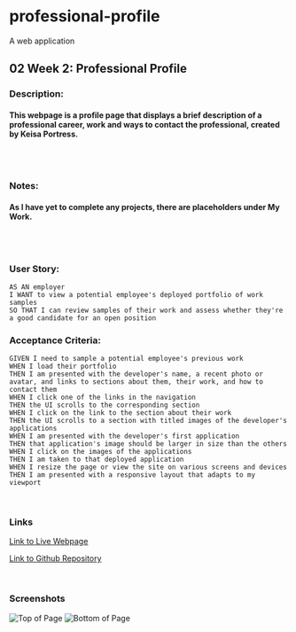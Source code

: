 # professional-profile
A web application 

## 02 Week 2:  Professional Profile
### Description: 
#### This webpage is a profile page that displays a brief description of a professional career, work and ways to contact the professional, created by Keisa Portress. 
<br>
<br>

### Notes: 
#### As I have yet to complete any projects, there are placeholders under My Work. 
<br>
<br>

### User Story:
```
AS AN employer
I WANT to view a potential employee's deployed portfolio of work samples
SO THAT I can review samples of their work and assess whether they're a good candidate for an open position
```
### Acceptance Criteria:
```
GIVEN I need to sample a potential employee's previous work
WHEN I load their portfolio
THEN I am presented with the developer's name, a recent photo or avatar, and links to sections about them, their work, and how to contact them
WHEN I click one of the links in the navigation
THEN the UI scrolls to the corresponding section
WHEN I click on the link to the section about their work
THEN the UI scrolls to a section with titled images of the developer's applications
WHEN I am presented with the developer's first application
THEN that application's image should be larger in size than the others
WHEN I click on the images of the applications
THEN I am taken to that deployed application
WHEN I resize the page or view the site on various screens and devices
THEN I am presented with a responsive layout that adapts to my viewport
```
<br>

### Links
[Link to Live Webpage](https://keisap.github.io/professional-profile/)

[Link to Github Repository](https://github.com/KeisaP/professional-profile)

<br>

### Screenshots

![Top of Page](../images/Professional%20Profile%20screenshot%201.PNG)
![Bottom of Page](../images/Professional%20Profile%20screenshot%202.PNG)
